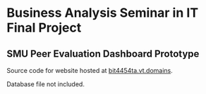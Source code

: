 # Business Analysis Seminar in IT Final Project

## SMU Peer Evaluation Dashboard Prototype
Source code for website hosted at [bit4454ta.vt.domains](https://bit4454ta.vt.domains).

Database file not included.
